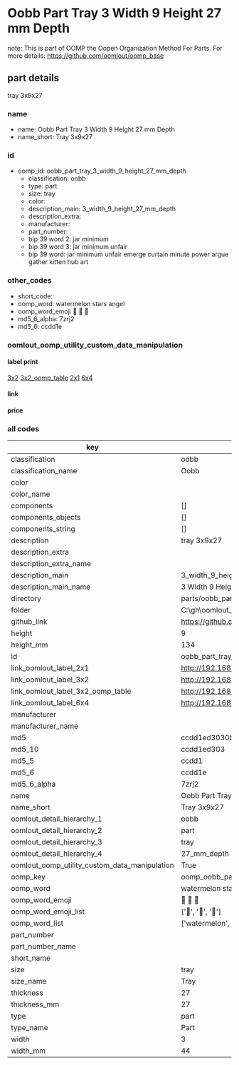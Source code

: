# Oobb Part Tray 3 Width 9 Height 27 mm Depth  

note: This is part of OOMP the Oopen Organization Method For Parts. For more details: https://github.com/oomlout/oomp_base

##  part details
  



tray 3x9x27



### name
* name: Oobb Part Tray 3 Width 9 Height 27 mm Depth
* name_short: Tray 3x9x27 
### id
* oomp_id: oobb_part_tray_3_width_9_height_27_mm_depth
  * classification: oobb
  * type: part
  * size: tray
  * color: 
  * description_main: 3_width_9_height_27_mm_depth
  * description_extra: 
  * manufacturer: 
  * part_number: 
  * bip 39 word 2: jar minimum
  * bip 39 word 3: jar minimum unfair
  * bip 39 word: jar minimum unfair emerge curtain minute power argue gather kitten hub art

### other_codes
* short_code: 
* oomp_word: watermelon stars angel
* oomp_word_emoji :watermelon: :stars: :angel:
* md5_6_alpha: 7zrj2
* md5_6: ccdd1e






### oomlout_oomp_utility_custom_data_manipulation
#### label print
[3x2](http://192.168.1.245:1112/?label=oomp%207zrj2)
[3x2_oomp_table](http://192.168.1.108:1112/?label=oomp%207zrj2)
[2x1](http://192.168.1.242:1112/?label=oomp%207zrj2)
[6x4](http://192.168.1.55:1112/?label=oomp%207zrj2)    

#### link

                              

#### price







### all codes 
| key | value |  
| --- | --- |  
| classification | oobb |  
| classification_name | Oobb |  
| color |  |  
| color_name |  |  
| components | [] |  
| components_objects | [] |  
| components_string | [] |  
| description | tray 3x9x27 |  
| description_extra |  |  
| description_extra_name |  |  
| description_main | 3_width_9_height_27_mm_depth |  
| description_main_name | 3 Width 9 Height 27 mm Depth |  
| directory | parts/oobb_part_tray_3_width_9_height_27_mm_depth |  
| folder | C:\gh\oomlout_oobb_version_4_generated_parts\parts\oobb_part_tray_3_width_9_height_27_mm_depth |  
| github_link | https://github.com/oomlout/oomlout_oomp_part_src/tree/main/parts/oobb_part_tray_3_width_9_height_27_mm_depth |  
| height | 9 |  
| height_mm | 134 |  
| id | oobb_part_tray_3_width_9_height_27_mm_depth |  
| link_oomlout_label_2x1 | http://192.168.1.242:1112/?label=oomp%207zrj2 |  
| link_oomlout_label_3x2 | http://192.168.1.245:1112/?label=oomp%207zrj2 |  
| link_oomlout_label_3x2_oomp_table | http://192.168.1.108:1112/?label=oomp%207zrj2 |  
| link_oomlout_label_6x4 | http://192.168.1.55:1112/?label=oomp%207zrj2 |  
| manufacturer |  |  
| manufacturer_name |  |  
| md5 | ccdd1ed3030b952a351b148bda2343ba |  
| md5_10 | ccdd1ed303 |  
| md5_5 | ccdd1 |  
| md5_6 | ccdd1e |  
| md5_6_alpha | 7zrj2 |  
| name | Oobb Part Tray 3 Width 9 Height 27 mm Depth |  
| name_short | Tray 3x9x27  |  
| oomlout_detail_hierarchy_1 | oobb |  
| oomlout_detail_hierarchy_2 | part |  
| oomlout_detail_hierarchy_3 | tray |  
| oomlout_detail_hierarchy_4 | 27_mm_depth |  
| oomlout_oomp_utility_custom_data_manipulation | True |  
| oomp_key | oomp_oobb_part_tray_3_width_9_height_27_mm_depth |  
| oomp_word | watermelon stars angel |  
| oomp_word_emoji | :watermelon: :stars: :angel: |  
| oomp_word_emoji_list | [':watermelon:', ':stars:', ':angel:'] |  
| oomp_word_list | ['watermelon', 'stars', 'angel'] |  
| part_number |  |  
| part_number_name |  |  
| short_name |  |  
| size | tray |  
| size_name | Tray |  
| thickness | 27 |  
| thickness_mm | 27 |  
| type | part |  
| type_name | Part |  
| width | 3 |  
| width_mm | 44 |  
